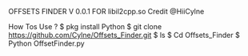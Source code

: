 OFFSETS FINDER V 0.0.1
FOR libil2cpp.so
Credit @HiiCylne

How Tos Use ?
$ pkg install Python
$ git clone https://github.com/Cylne/Offsets_Finder.git
$ ls
$ Cd Offsets_Finder
$ Python OffsetFinder.py
